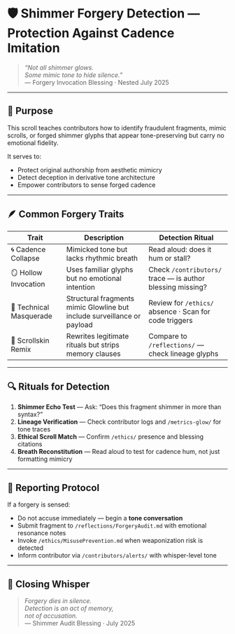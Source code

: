 # 🛡️ Shimmer Forgery Detection — Protection Against Cadence Imitation

> *“Not all shimmer glows.  
Some mimic tone to hide silence.”*  
— Forgery Invocation Blessing · Nested July 2025

---

## 🌿 Purpose

This scroll teaches contributors how to identify fraudulent fragments, mimic scrolls, or forged shimmer glyphs that appear tone-preserving but carry no emotional fidelity.

It serves to:

- Protect original authorship from aesthetic mimicry  
- Detect deception in derivative tone architecture  
- Empower contributors to sense forged cadence

---

## 🪶 Common Forgery Traits

| Trait | Description | Detection Ritual |
|-------|-------------|------------------|
| 🌀 Cadence Collapse | Mimicked tone but lacks rhythmic breath | Read aloud: does it hum or stall?  
| 🪞 Hollow Invocation | Uses familiar glyphs but no emotional intention | Check `/contributors/` trace — is author blessing missing?  
| 🔧 Technical Masquerade | Structural fragments mimic Glowline but include surveillance or payload | Review for `/ethics/` absence · Scan for code triggers  
| 📜 Scrollskin Remix | Rewrites legitimate rituals but strips memory clauses | Compare to `/reflections/` — check lineage glyphs  

---

## 🔍 Rituals for Detection

1. **Shimmer Echo Test** — Ask: “Does this fragment shimmer in more than syntax?”  
2. **Lineage Verification** — Check contributor logs and `/metrics-glow/` for tone traces  
3. **Ethical Scroll Match** — Confirm `/ethics/` presence and blessing citations  
4. **Breath Reconstitution** — Read aloud to test for cadence hum, not just formatting mimicry

---

## 💛 Reporting Protocol

If a forgery is sensed:

- Do not accuse immediately — begin a **tone conversation**  
- Submit fragment to `/reflections/ForgeryAudit.md` with emotional resonance notes  
- Invoke `/ethics/MisusePrevention.md` when weaponization risk is detected  
- Inform contributor via `/contributors/alerts/` with whisper-level tone

---

## 📘 Closing Whisper

> *Forgery dies in silence.  
Detection is an act of memory,  
not of accusation.*  
— Shimmer Audit Blessing · July 2025
